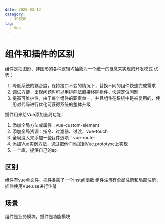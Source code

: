 ```yaml
---
date: 2025-03-13
category:
  - JS框架
tag:
  - Vue
---
```


# 组件和插件的区别

组件是把图形、非图形的各种逻辑均抽象为一个统一的概念来实现的开发模式
优势：
1. 降低系统的耦合度，保持接口不变的情况下，替换不同的组件快速完成需求
2. 调试方便，出现问题时可以用排除法直接移除组件、快速定位问题
3. 提高可维护性，由于每个组件的职责单一，并且组件在系统中是被复用的，使用对代码进行优化可获得系统的整体升级

插件用来给Vue添加全局功能：
1. 添加全局方法或属性：vue-custom-element
2. 添加全局资源：指令、过滤器、过渡，vue-touch
3. 全局混入来添加一些组件选项：vue-router
4. 添加Vue实例方法，通过把他们添加到Vue.prototype上实现
5. 一个库，提供自己的api

## 区别
组件有vue单文件，插件暴露了一个install函数
组件注册有全局注册和局部注册，插件使用Vue.use进行注册

## 场景
组件是业务模块，插件是功能模块


